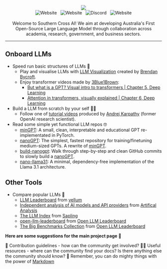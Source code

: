 <div align="center">
  <img src="https://github.com/southern-cross-ai/gallery/blob/master/bg/bg_github_logo.png">
</div>

<!-- badges -->
<div align="center">
   <img alt="Website" src="https://img.shields.io/website?url=https%3A%2F%2Fwww.southerncross.ai&up_message=Website&up_color=gray&style=flat&logoColor=black&label=%E2%9C%AF%20Southern%20Cross%20AI&labelColor=purple"> &nbsp;
   <img alt="Website" src="https://img.shields.io/website?url=https%3A%2F%2Fhuggingface.co%2FSouthernCrossAI&up_message=Community&up_color=gray&style=flat&logo=huggingface&logoColor=white&label=Hugging%20Face&labelColor=yellow"> &nbsp;
   <img alt="Discord" src="https://img.shields.io/discord/1211168857746833408?style=flat&logo=Discord&logoColor=white&label=Discord&labelColor=blue&color=gray"> &nbsp;
   <img alt="Website" src="https://img.shields.io/website?url=https%3A%2F%2Fwww.meetup.com%2Fnlpaiwizardsofoz%2F&up_message=Events&up_color=gray&style=flat&logo=meetup&label=Meetup&labelColor=red">
</div>

<br>

<div align="center">
  Welcome to Southern Cross AI! We aim at developing Australia's First Open-Source Large Language Model through collaboration across academia, research, government, and business sectors.
</div>

------

## Onboard LLMs
- Speed run basic structures of LLMs 🙇 <br>
  - Play and visualise LLMs with [LLM Visualization](https://bbycroft.net/llm) created by [Brendan Bycroft](https://bbycroft.net). <br>
  - Enjoy transformer videos made by [3Blue1Brown](https://www.youtube.com/@3blue1brown):
    - [But what is a GPT? Visual intro to transformers | Chapter 5, Deep Learning](https://youtu.be/wjZofJX0v4M?si=po4M6fKWN9FfGRiP) <br>
    - [Attention in transformers, visually explained | Chapter 6, Deep Learning](https://youtu.be/eMlx5fFNoYc?si=K7l4Ur39Shrpjc0u)
- Build a LLM from scratch by your self 🧑‍💻 <br>
  - Follow one of [tutorial videos](https://www.youtube.com/@AndrejKarpathy) produced by [Andrej Karpathy](https://karpathy.ai) (former OpenAI research scientist).
- Read some simple yet functional LLM repos 🤓 <br>
  - [minGPT](https://github.com/karpathy/minGPT): A small, clean, interpretable and educational GPT re-implementated in PyTorch. <br>
  - [nanoGPT](https://github.com/karpathy/nanoGPT): The simplest, fastest repository for training/finetuning medium-sized GPTs. A rewrite of [minGPT](https://github.com/karpathy/minGPT). <br>
  - [build-nanogpt](https://github.com/karpathy/build-nanogpt): Walk through step-by-step and clean GitHub commits to slowly build a [nanoGPT](https://github.com/karpathy/nanoGPT). <br>
  - [nano-llama31](https://github.com/karpathy/nano-llama31): A minimal, dependency-free implementation of the Llama 3.1 architecture.

## Other Tools
- Compare popular LLMs 💯
  - [LLM Leaderboard](https://www.vellum.ai/llm-leaderboard) from [vellum](https://www.vellum.ai) <br>
  - [Independent analysis of AI models and API providers](https://artificialanalysis.ai) from [Artifical Analysis](https://artificialanalysis.ai) <br>
  - [The LLM Index](https://sapling.ai/llm/index) from [Sapling](https://sapling.ai) <br>
  - [open-llm-leaderboard](https://huggingface.co/spaces/open-llm-leaderboard/open_llm_leaderboard) from [Open LLM Leaderboard](https://huggingface.co/open-llm-leaderboard) <br>
  - [The Big Benchmarks Collection](https://huggingface.co/collections/open-llm-leaderboard/the-big-benchmarks-collection-64faca6335a7fc7d4ffe974a) from [Open LLM Leaderboard](https://huggingface.co/open-llm-leaderboard)
  

**Here are some suggestions for the main project page** 👋

🌈 Contribution guidelines - how can the community get involved?
👩‍💻 Useful resources - where can the community find your docs? Is there anything else the community should know?
🧙 Remember, you can do mighty things with the power of [Markdown](https://docs.github.com/github/writing-on-github/getting-started-with-writing-and-formatting-on-github/basic-writing-and-formatting-syntax)


<!--
Welcome to the Southern Cross AI project's repository, aimed at developing Australia's pioneering and sovereign open-source LLM through collaborative efforts across academia, research, government, and business sectors.This repository hosts the website for documenting and facilitating the collaborative development of Australia's first LLM, serving as a central hub for information, updates, and community engagement.

## Getting Involved

**Development:** Enhance the site's functionality and user experience.

**Content:** Write documentation, tutorials, and blog posts about the project's progress.

**Feedback:** Offer suggestions and feedback on the website to ensure it effectively serves the project's needs and the community's expectations.

## How to Contribute and Submit a Pull Request

Follow these steps to contribute to the project and submit your changes through a pull request.

## Public Preview Branch URL

https://website-jxwq8hwf0-southern-cross-ai.vercel.app/

### Step 1: Set Up for Development

1. **Fork and Clone the Repository**: Clone the project to your local machine to get started.
   ```
   git clone https://github.com/Southern-Cross-AI/WebSite.git
   ```
2. **Install Dependencies**: Navigate to the project directory and install its dependencies.

   ```
   npm install
   ```

   Alternatively, use `yarn` or `pnpm` if you prefer.

3. **Start the Development Server**: Run the development server to see your changes in real time.
   ```
   npm run dev
   ```
   You can also use `yarn dev`, `pnpm dev`, or `bun dev` based on your setup.

### Step 2: Make Your Contribution

1. **Create a New Branch**: Create a new branch for your changes.
   ```
   git checkout -b your-branch-name
   ```
2. **Make Your Changes**: Implement the changes or improvements you're contributing.

3. **Commit Your Changes**: Commit your changes with a descriptive message.
   ```
   git add .
   git commit -m "Your descriptive commit message"
   ```

### Step 3: Submit Your Pull Request

1. **Push to Your Fork**: If it's your first contribution, make sure to fork the repository. Then, push your branch to your fork.
   ```
   git push origin your-branch-name
   ```
2. **Open a Pull Request (PR)**: Navigate to the original repository on GitHub. You should see a prompt to open a pull request with your changes. If not, go to the "Pull requests" tab, click "New pull request", then "compare across forks", and select your branch.

3. **Describe Your PR**: Provide a concise title and detailed description for your pull request. Explain the changes you've made and their impact.

4. **Submit the PR**: Submit your pull request. Await feedback or approval from the project maintainers.

---

**Important Links:**

- [Licence](LICENCE.md)
- [About Us](about.md)
- [Vision, Mission and Principles](vision-mission-principles.md)
- [Feedback or Suggestions](feedback.md)
- [Privacy Policy](privacy.md)
- [Terms of Use](terms.md)

-->

